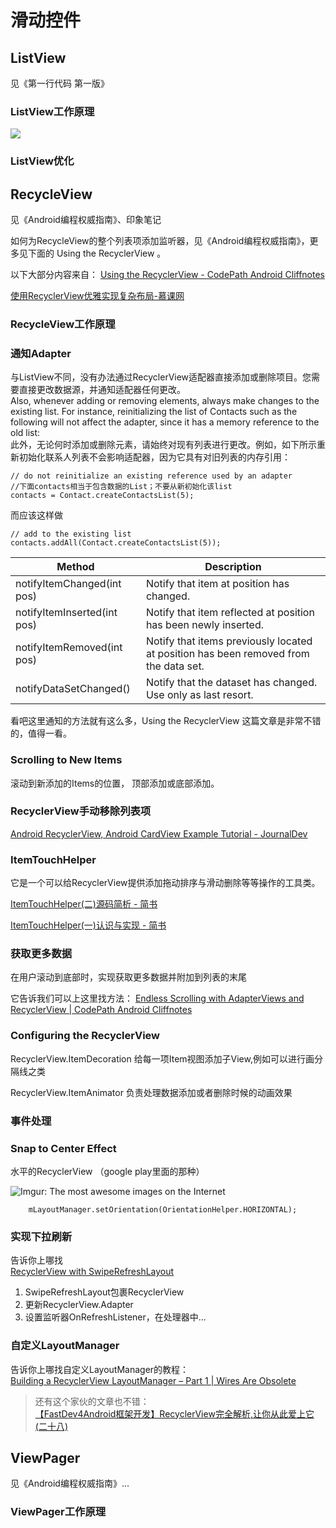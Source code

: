 # 滑动控件



## ListView

见《第一行代码 第一版》

### ListView工作原理

![](http://img.blog.csdn.net/20170713134557385?watermark/2/text/aHR0cDovL2Jsb2cuY3Nkbi5uZXQvcXFfMzAzNzk2ODk=/font/5a6L5L2T/fontsize/400/fill/I0JBQkFCMA==/dissolve/70/gravity/SouthEast)

### ListView优化















## RecycleView

见《Android编程权威指南》、印象笔记

如何为RecycleView的整个列表项添加监听器，见《Android编程权威指南》，更多见下面的 Using the RecyclerView 。

以下大部分内容来自：
[Using the RecyclerView - CodePath Android Cliffnotes](http://guides.codepath.com/android/Using-the-RecyclerView)   



[使用RecyclerView优雅实现复杂布局-慕课网](http://www.imooc.com/learn/731 "使用RecyclerView优雅实现复杂布局-慕课网")






### RecycleView工作原理


### 通知Adapter

与ListView不同，没有办法通过RecyclerView适配器直接添加或删除项目。您需要直接更改数据源，并通知适配器任何更改。  
Also, whenever adding or removing elements, always make changes to the existing list. 
For instance, reinitializing the list of Contacts such as the following will not affect the adapter, since it has a memory reference to the old list:  
此外，无论何时添加或删除元素，请始终对现有列表进行更改。例如，如下所示重新初始化联系人列表不会影响适配器，因为它具有对旧列表的内存引用：
```
// do not reinitialize an existing reference used by an adapter
//下面contacts相当于包含数据的List；不要从新初始化该list
contacts = Contact.createContactsList(5);
```
而应该这样做
```
// add to the existing list
contacts.addAll(Contact.createContactsList(5));
```

| Method                      | Description                              |
| --------------------------- | ---------------------------------------- |
| notifyItemChanged(int pos)  | Notify that item at position has changed. |
| notifyItemInserted(int pos) | Notify that item reflected at position has been newly inserted. |
| notifyItemRemoved(int pos)  | Notify that items previously located at position has been removed from the data set. |
| notifyDataSetChanged()      | Notify that the dataset has changed. Use only as last resort. |

看吧这里通知的方法就有这么多，Using the RecyclerView 这篇文章是非常不错的，值得一看。

### Scrolling to New Items

滚动到新添加的Items的位置， 顶部添加或底部添加。




###  RecyclerView手动移除列表项

[Android RecyclerView, Android CardView Example Tutorial - JournalDev](http://www.journaldev.com/10024/android-recyclerview-android-cardview-example-tutorial "Android RecyclerView, Android CardView Example Tutorial - JournalDev")





### ItemTouchHelper

它是一个可以给RecyclerView提供添加拖动排序与滑动删除等等操作的工具类。



[ItemTouchHelper(二)源码简析 - 简书](http://www.jianshu.com/p/b8e45aa3a6ff "ItemTouchHelper(二)源码简析 - 简书")

[ItemTouchHelper(一)认识与实现 - 简书](http://www.jianshu.com/p/a03f6a0a14a0 "ItemTouchHelper(一)认识与实现 - 简书")







### 获取更多数据
在用户滚动到底部时，实现获取更多数据并附加到列表的末尾

它告诉我们可以上这里找方法：
[Endless Scrolling with AdapterViews and RecyclerView \| CodePath Android Cliffnotes](http://guides.codepath.com/android/Endless-Scrolling-with-AdapterViews-and-RecyclerView#implementing-with-recyclerview)


### Configuring the RecyclerView 

RecyclerView.ItemDecoration	给每一项Item视图添加子View,例如可以进行画分隔线之类

RecyclerView.ItemAnimator	负责处理数据添加或者删除时候的动画效果


### 事件处理


### Snap to Center Effect
水平的RecyclerView  （google play里面的那种）

![Imgur: The most awesome images on the Internet](http://imgur.com/D5crJK4)

 		mLayoutManager.setOrientation(OrientationHelper.HORIZONTAL);

### 实现下拉刷新
告诉你上哪找   
[RecyclerView with SwipeRefreshLayout ](http://guides.codepath.com/android/Implementing-Pull-to-Refresh-Guide#recyclerview-with-swiperefreshlayout)

1. SwipeRefreshLayout包裹RecyclerView
2. 更新RecyclerView.Adapter
3. 设置监听器OnRefreshListener，在处理器中...


### 自定义LayoutManager
告诉你上哪找自定义LayoutManager的教程：  
[Building a RecyclerView LayoutManager – Part 1 \| Wires Are Obsolete](http://wiresareobsolete.com/2014/09/building-a-recyclerview-layoutmanager-part-1/)


> 还有这个家伙的文章也不错：  
> [【FastDev4Android框架开发】RecyclerView完全解析,让你从此爱上它\(二十八\) ](http://blog.csdn.net/developer_jiangqq/article/details/49927631)













## ViewPager



见《Android编程权威指南》...

### ViewPager工作原理









